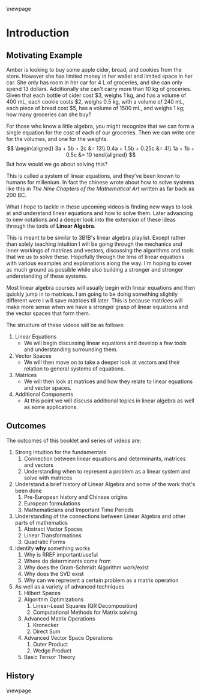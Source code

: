 \newpage

# Introduction

## Motivating Example

Amber is looking to buy some apple cider, bread, and cookies from the store. However she has limited money in her wallet and limited space in her car. She only has room in her car for 4 L of groceries, and she can only spend 13 dollars. Additionally she can't carry more than 10 kg of groceries. Given that each bottle of cider cost $3, weighs 1 kg, and has a volume of 400 mL, each cookie costs $2, weighs 0.5 kg, with a volume of 240 mL, each piece of bread cost $5, has a volume of 1500 mL, and weighs 1 kg; how many groceries can she buy?

For those who know a little algebra, you might recognize that we can form a single equation for the cost of each of our groceries. Then we can write one for the volumes, and one for the weights.
$$
\begin{aligned}
    3a + 5b + 2c &= 13\\
    0.4a + 1.5b + 0.25c &= 4\\
    1a + 1b + 0.5c &= 10
\end{aligned}
$$
But how would we go about solving this?

This is called a system of linear equations, and they've been known to humans for millenium. In fact the chinese wrote about how to solve systems like this in *The Nine Chapters of the Mathematical Art* written as far back as 200 BC.

What I hope to tackle in these upcoming videos is finding new ways to look at and understand linear equations and how to solve them. Later advancing to new notations and a deeper look into the extension of these ideas through the tools of **Linear Algebra**.

This is meant to be similar to 3B1B's linear algebra playlist. Except rather than solely teaching intuition I will be going through the mechanics and inner workings of matrices and vectors, discussing the algorithms and tools that we us to solve these. Hopefully through the lens of linear equations with various examples and explanations along the way. I'm hoping to cover as much ground as possible while also building a stronger and stronger understanding of these systems.

Most linear algebra courses will usually begin with linear equations and then quickly jump in to matrices. I am going to be doing something slightly different were I will save matrices till later. This is because matrices will make more sense when we have a stronger grasp of linear equations and the vector spaces that form them.

The structure of these videos will be as follows:

1. Linear Equations
   * We will begin discussing linear equations and develop a few tools and understanding surrounding them.
2. Vector Spaces
   * We will then move on to take a deeper look at vectors and their relation to general systems of equations.
3. Matrices
   * We will then look at matrices and how they relate to linear equations and vector spaces. 
4. Additional Components
   * At this point we will discuss additional topics in linear algebra as well as some applications.

## Outcomes

The outcomes of this booklet and series of videos are:

1. Strong Intuition for the fundamentals
   1. Connection between linear equations and determinants, matrices and vectors
   2. Understanding when to represent a problem as a linear system and solve with matrices
2. Understand a brief history of Linear Algebra and some of the work that's been done
   1. Pre-European history and Chinese origins
   2. European formulations
   3. Mathematicians and Important Time Periods
3. Understanding of the connections between Linear Algebra and other parts of mathematics
   1. Abstract Vector Spaces
   2. Linear Transformations
   3. Quadratic Forms
4. Identify **why** something works
   1. Why is RREF important/useful
   2. Where do determinants come from
   3. Why does the Gram-Schmidt Algorithm work/exist
   4. Why does the SVD exist
   5. Why can we represent a certain problem as a matrix operation
5. As well as a variety of advanced techniques
   1. Hilbert Spaces
   2. Algorithm Optimizations
      1. Linear-Least Squares (QR Decomposition)
      3. Computational Methods for Matrix solving
   3. Advanced Matrix Operations
      1. Kronecker
      2. Direct Sum
   4. Advanced Vector Space Operations
      1. Outer Product
      2. Wedge Product
   5. Basic Tensor Theory

## History

\newpage